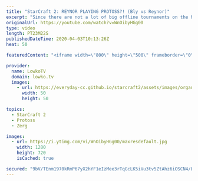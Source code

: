 ```yaml
---
title: "StarCraft 2: REYNOR PLAYING PROTOSS?! (Bly vs Reynor)"
excerpt: "Since there are not a lot of big offline tournaments on the horizon, a few SC2 pro gamers have decided to rank up their offraces over the last week or two in StarCraft 2. In the case of Reynor, one of the best Zerg players in the world, he has been playing a significant amount of Protoss and also Terran."
originalUrl: https://youtube.com/watch?v=WnOibyHGg00
type: video
length: PT23M22S
publishedDateTime: 2020-04-03T10:13:26Z
heat: 50

featuredContent: "<iframe width=\"800\" height=\"500\" frameborder=\"0\" src=\"https://www.youtube.com/embed/WnOibyHGg00\" allow=\"accelerometer; autoplay; encrypted-media; gyroscope; picture-in-picture\" allowfullscreen></iframe>"

provider:
  name: LowkoTV
  domain: lowko.tv
  images:
    - url: https://everyday-cc.github.io/starcraft2/assets/images/organizations/lowko.tv-50x50.jpg
      width: 50
      height: 50

topics:
  - StarCraft 2
  - Protoss
  - Zerg

images:
  - url: https://i.ytimg.com/vi/WnOibyHGg00/maxresdefault.jpg
    width: 1280
    height: 720
    isCached: true

secured: "9bV/TEnm1970kRmP67yX2hYF1eIzMee3rTqGcLK5iVu3tv5ZtAhz6iOSCN4/LK54RaEEZ0IUeTZc1Dm06y4RJDAWncmkc/H6fmJGvsOFo3KJBkRfpgVcmJSeHGzfE+qfUMtmT0duioNTL8ZCI4jct/h4VB7jE4ncD9RI1t8J3VLP4TuV2mx6mwyGgMK2p/qsc/TKwYzuOD9TqKfgub8+cBLlKhMpzLC3HPMWi2iLp2I6fegLaEzEVlfsq1vC9+Sc/b0uZrVzPA9KQTbFSlFUXhbX45hNKOaE4dA3KbQt9mlM9lbnj60SugxhQjTnFDjVQZPcxIebsB9ily+B2eSLyD+ANb4HYPPomsFvPIxx17Xrt4XoEx4EFaHoyunk/zfhOxEtrTN4PNyw7/XQmE66fgkPOOpN9qzY6a15rBAVO2rYxKjh+vliATH+UzvDWPtz;TvfPpAkjg/X4jZH0BDRuDg=="
---
```


